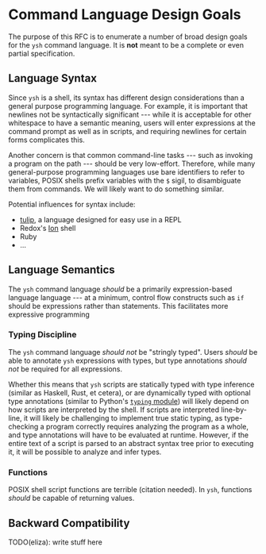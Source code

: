# Command Language Design Goals

The purpose of this RFC is to enumerate a number of broad design goals for the
`ysh` command language. It is **not** meant to be a complete or even partial
specification.

## Language Syntax

Since `ysh` is a shell, its syntax has different design considerations than a
general purpose programming language. For example, it is important that newlines
not be syntactically significant --- while it is acceptable for other whitespace
to have a semantic meaning, users will enter expressions at the command prompt
as well as in scripts, and requiring newlines for certain forms complicates
this.

Another concern is that common command-line tasks --- such as invoking a program
on the path --- should be very low-effort. Therefore, while many general-purpose
programming languages use bare identifiers to refer to variables, POSIX shells
prefix variables with the `$` sigil, to disambiguate them from commands. We will
likely want to do something similar.

Potential influences for syntax include:
- [tulip], a language designed for easy use in a REPL
- Redox's [Ion] shell
- Ruby
- ...

[tulip]: https://github.com/tulip-lang/tulip/blob/master/doc/intro.md#readme
[Ion]: https://doc.redox-os.org/book/userspace/ion/what_ion_is.html

## Language Semantics

The `ysh` command language *should* be a primarily expression-based language
language --- at a minimum, control flow constructs such as `if` should be
expressions rather than statements. This facilitates more expressive programming

### Typing Discipline

The `ysh` command language *should not* be "stringly typed". Users *should* be
able to annotate `ysh` expressions with types, but type annotations *should not*
be required for all expressions.

Whether this means that `ysh` scripts are statically typed with type inference
(similar as Haskell, Rust, et cetera), or are dynamically typed with optional
type annotations (similar to Python's [`typing` module]) will likely depend on
how scripts are interpreted by the shell. If scripts are interpreted
line-by-line, it will likely be challenging to implement true static typing, as
type-checking a program correctly requires analyzing the program as a whole, and
type annotations will have to be evaluated at runtime. However, if the entire
text of a script is parsed to an abstract syntax tree prior to executing it, it
will be possible to analyze and infer types.

[`typing` module]: https://docs.python.org/3/library/typing.html

### Functions

POSIX shell script functions are terrible (citation needed). In `ysh`, functions
*should* be capable of returning values.

## Backward Compatibility

TODO(eliza): write stuff here
